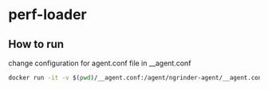 # perf-loader

## How to run

change configuration for agent.conf file in __agent.conf

``` sh
docker run -it -v $(pwd)/__agent.conf:/agent/ngrinder-agent/__agent.conf --name ngrinder-agent [image] sh
```